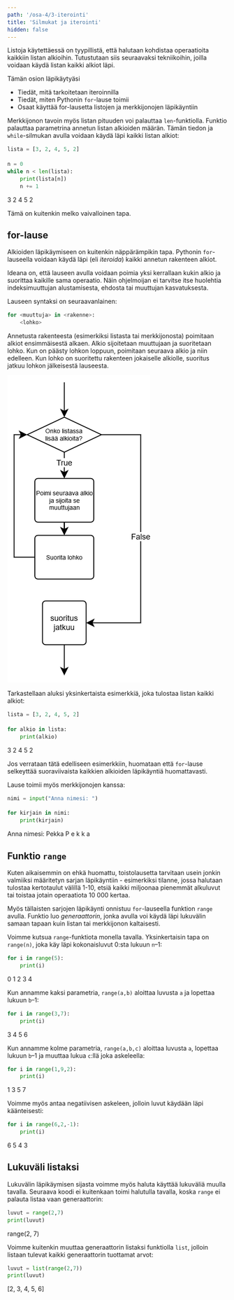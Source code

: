 ```yaml
---
path: '/osa-4/3-iterointi'
title: 'Silmukat ja iterointi'
hidden: false
---
```


<text-box variant='learningObjectives' name='Oppimistavoitteet'>

Listoja käytettäessä on tyypillistä, että halutaan kohdistaa operaatioita kaikkiin listan alkioihin. Tutustutaan siis seuraavaksi tekniikoihin, joilla voidaan käydä listan kaikki alkiot läpi.

Tämän osion läpikäytyäsi

- Tiedät, mitä tarkoitetaan iteroinnilla
- Tiedät, miten Pythonin `for`-lause toimii
- Osaat käyttää for-lausetta listojen ja merkkijonojen läpikäyntiin

</text-box>

Merkkijonon tavoin myös listan pituuden voi palauttaa `len`-funktiolla. Funktio palauttaa parametrina annetun listan alkioiden määrän. Tämän tiedon ja `while`-silmukan avulla voidaan käydä läpi kaikki listan alkiot:

```python
lista = [3, 2, 4, 5, 2]

n = 0
while n < len(lista):
    print(lista[n])
    n += 1
```

<sample-output>

3
2
4
5
2

</sample-output>

Tämä on kuitenkin melko vaivalloinen tapa.

## for-lause

Alkioiden läpikäymiseen on kuitenkin näppärämpikin tapa. Pythonin `for`-lauseella voidaan käydä läpi (eli _iteroida_) kaikki annetun rakenteen alkiot.

Ideana on, että lauseen avulla voidaan poimia yksi kerrallaan kukin alkio ja suorittaa kaikille sama operaatio. Näin ohjelmoijan ei tarvitse itse huolehtia indeksimuuttujan alustamisesta, ehdosta tai muuttujan kasvatuksesta.

Lauseen syntaksi on seuraavanlainen:

```python
for <muuttuja> in <rakenne>:
    <lohko>
```

Annetusta rakenteesta (esimerkiksi listasta tai merkkijonosta) poimitaan alkiot ensimmäisestä alkaen. Alkio sijoitetaan muuttujaan ja suoritetaan lohko. Kun on päästy lohkon loppuun, poimitaan seuraava alkio ja niin edelleen. Kun lohko on suoritettu rakenteen jokaiselle alkiolle, suoritus jatkuu lohkon jälkeisestä lauseesta.

<img src="4_3_1.png" alt="Listan iterointi">

Tarkastellaan aluksi yksinkertaista esimerkkiä, joka tulostaa listan kaikki alkiot:

```python
lista = [3, 2, 4, 5, 2]

for alkio in lista:
    print(alkio)
```

<sample-output>

3
2
4
5
2

</sample-output>

Jos verrataan tätä edelliseen esimerkkiin, huomataan että `for`-lause selkeyttää suoraviivaista kaikkien alkioiden läpikäyntiä huomattavasti.

Lause toimii myös merkkijonojen kanssa:

```python
nimi = input("Anna nimesi: ")

for kirjain in nimi:
    print(kirjain)
```

<sample-output>

Anna nimesi: Pekka
P
e
k
k
a

</sample-output>

## Funktio `range`

Kuten aikaisemmin on ehkä huomattu, toistolausetta tarvitaan usein jonkin valmiiksi määritetyn sarjan läpikäyntiin - esimerkiksi tilanne, jossa halutaan tulostaa kertotaulut välillä 1-10, etsiä kaikki miljoonaa pienemmät alkuluvut tai toistaa jotain operaatiota 10 000 kertaa.

Myös tällaisten sarjojen läpikäynti onnistuu `for`-lauseella funktion `range` avulla. Funktio luo _generaattorin_, jonka avulla voi käydä läpi lukuvälin samaan tapaan kuin listan tai merkkijonon kaltaisesti.

Voimme kutsua `range`-funktiota monella tavalla. Yksinkertaisin tapa on `range(n)`,
joka käy läpi kokonaisluvut 0:sta lukuun `n`–1:

```python
for i in range(5):
    print(i)
```

<sample-output>

0
1
2
3
4

</sample-output>

Kun annamme kaksi parametria, `range(a,b)` aloittaa luvusta `a` ja lopettaa lukuun `b`–1:

```python
for i in range(3,7):
    print(i)
```

<sample-output>

3
4
5
6

</sample-output>

Kun annamme kolme parametria, `range(a,b,c)` aloittaa luvusta `a`, lopettaa lukuun `b`–1 ja muuttaa lukua `c`:llä joka askeleella:

```python
for i in range(1,9,2):
    print(i)
```

<sample-output>

1
3
5
7

</sample-output>

Voimme myös antaa negatiivisen askeleen, jolloin luvut käydään läpi käänteisesti:

```python
for i in range(6,2,-1):
    print(i)
```

<sample-output>

6
5
4
3

</sample-output>

## Lukuväli listaksi

Lukuvälin läpikäymisen sijasta voimme myös haluta käyttää lukuväliä muulla tavalla. Seuraava koodi ei kuitenkaan toimi halutulla tavalla, koska `range` ei palauta listaa vaan generaattorin:

```python
luvut = range(2,7)
print(luvut)
```

<sample-output>

range(2, 7)

</sample-output>

Voimme kuitenkin muuttaa generaattorin listaksi funktiolla `list`, jolloin listaan tulevat kaikki generaattorin tuottamat arvot:

```python
luvut = list(range(2,7))
print(luvut)
```

<sample-output>

[2, 3, 4, 5, 6]

</sample-output>
